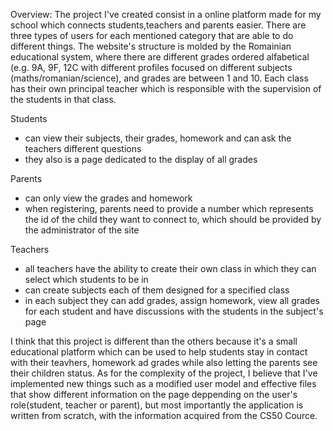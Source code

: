 Overview:
The project I've created consist in a online platform made for my school which connects students,teachers and parents easier. There are three types of users for each mentioned category that are able to do different things. The website's structure is molded by the Romainian educational system, where there are different grades ordered alfabetical (e.g. 9A, 9F, 12C with different profiles focused on different subjects (maths/romanian/science), and grades are between 1 and 10. Each class has their own principal teacher which is responsible with the supervision of the students in that class.

Students
 - can view their subjects, their grades, homework and can ask the teachers different questions
 - they also is a page dedicated to the display of all grades

Parents
 - can only view the grades and homework
 - when registering, parents need to provide a number which represents the id of the child they want to connect to, which should be provided by the administrator of the site

Teachers
 - all teachers have the ability to create their own class in which they can select which students to be in
 - can create subjects each of them designed for a specified class
 - in each subject they can add grades, assign homework, view all grades for each student and have discussions with the students in the subject's page

I think that this project is different than the others because it's a small educational platform which can be used to help students stay in contact with their teavhers, homework ad grades while also letting the parents see their children status. As for the complexity of the project, I believe that I've implemented new things such as a modified user model and effective files that show different information on the page deppending on the user's role(student, teacher or parent), but most importantly the application is written from scratch, with the information acquired from the CS50 Cource.